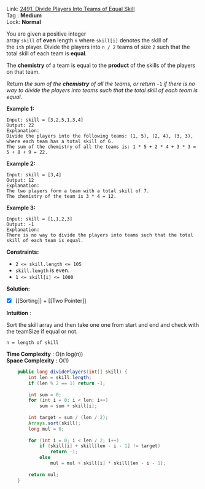 Link: [2491. Divide Players Into Teams of Equal Skill](https://leetcode.com/problems/divide-players-into-teams-of-equal-skill/) <br>
Tag : **Medium**<br>
Lock: **Normal**

You are given a positive integer array `skill` of **even** length `n` where `skill[i]` denotes the skill of the `ith` player. Divide the players into `n / 2` teams of size `2` such that the total skill of each team is **equal**.

The **chemistry** of a team is equal to the **product** of the skills of the players on that team.

Return _the sum of the **chemistry** of all the teams, or return_ `-1` _if there is no way to divide the players into teams such that the total skill of each team is equal._

**Example 1:**

```
Input: skill = [3,2,5,1,3,4]
Output: 22
Explanation: 
Divide the players into the following teams: (1, 5), (2, 4), (3, 3), where each team has a total skill of 6.
The sum of the chemistry of all the teams is: 1 * 5 + 2 * 4 + 3 * 3 = 5 + 8 + 9 = 22.
```

**Example 2:**

```
Input: skill = [3,4]
Output: 12
Explanation: 
The two players form a team with a total skill of 7.
The chemistry of the team is 3 * 4 = 12.
```

**Example 3:**

```
Input: skill = [1,1,2,3]
Output: -1
Explanation: 
There is no way to divide the players into teams such that the total skill of each team is equal.
```

**Constraints:**

- `2 <= skill.length <= 105`
- `skill.length` is even.
- `1 <= skill[i] <= 1000`

**Solution:**

- [x] [[Sorting]] + [[Two Pointer]]

**Intuition** :

Sort the skill array and then take one one from start and end and check with the teamSize if equal or not.

```
n = length of skill
```
**Time Complexity** : O(n log(n))<br>
**Space Complexity** : O(1)

```java
    public long dividePlayers(int[] skill) {
        int len = skill.length;
        if (len % 2 == 1) return -1;
        
        int sum = 0;
        for (int i = 0; i < len; i++) 
            sum = sum + skill[i];
        
        int target = sum / (len / 2);
        Arrays.sort(skill);
        long mul = 0;
        
        for (int i = 0; i < len / 2; i++)
            if (skill[i] + skill[len - i - 1] != target)
                return -1;
            else
                mul = mul + skill[i] * skill[len - i - 1];
        
        return mul;
    }
```
